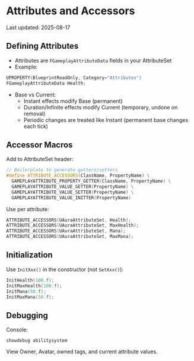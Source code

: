 # Attributes and Accessors

Last updated: 2025-08-17

## Defining Attributes

- Attributes are `FGameplayAttributeData` fields in your AttributeSet
- Example:
```cpp
UPROPERTY(BlueprintReadOnly, Category="Attributes")
FGameplayAttributeData Health;
```

- Base vs Current:
  - Instant effects modify Base (permanent)
  - Duration/Infinite effects modify Current (temporary, undone on removal)
  - Periodic changes are treated like Instant (permanent base changes each tick)

## Accessor Macros

Add to AttributeSet header:
```cpp
// Boilerplate to generate getters/setters
#define ATTRIBUTE_ACCESSORS(ClassName, PropertyName) \
  GAMEPLAYATTRIBUTE_PROPERTY_GETTER(ClassName, PropertyName) \
  GAMEPLAYATTRIBUTE_VALUE_GETTER(PropertyName) \
  GAMEPLAYATTRIBUTE_VALUE_SETTER(PropertyName) \
  GAMEPLAYATTRIBUTE_VALUE_INITTER(PropertyName)
```

Use per attribute:
```cpp
ATTRIBUTE_ACCESSORS(UAuraAttributeSet, Health);
ATTRIBUTE_ACCESSORS(UAuraAttributeSet, MaxHealth);
ATTRIBUTE_ACCESSORS(UAuraAttributeSet, Mana);
ATTRIBUTE_ACCESSORS(UAuraAttributeSet, MaxMana);
```

## Initialization

Use `InitXxx()` in the constructor (not `SetXxx()`):
```cpp
InitHealth(100.f);
InitMaxHealth(100.f);
InitMana(50.f);
InitMaxMana(50.f);
```

## Debugging

Console:
```
showdebug abilitysystem
```
View Owner, Avatar, owned tags, and current attribute values.